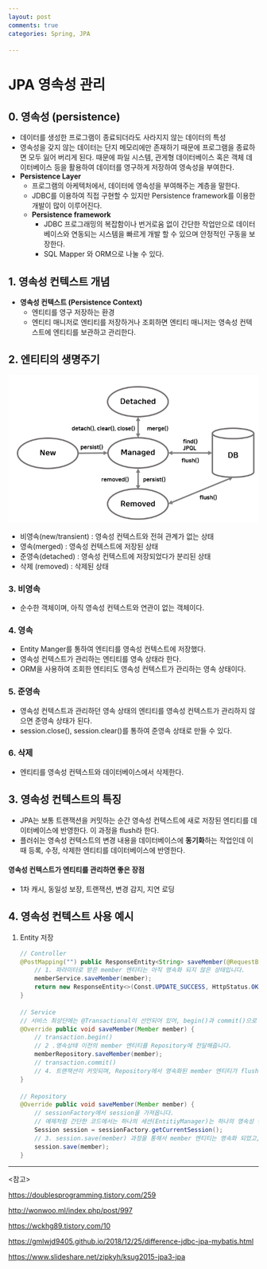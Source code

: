 ```yaml
---
layout: post
comments: true
categories: Spring, JPA

---
```


# JPA 영속성 관리

## 0. 영속성 (persistence)

- 데이터를 생성한 프로그램이 종료되더라도 사라지지 않는 데이터의 특성
- 영속성을 갖지 않는 데이터는 단지 메모리에만 존재하기 때문에 프로그램을 종료하면 모두 잃어 버리게 된다. 때문에 파일 시스템, 관게형 데이터베이스 혹은 객체 데이터베이스 등을 활용하여 데이터를 영구하게 저장하여 영속성을 부여한다.
- **Persistence Layer**
  - 프로그램의 아케텍처에서, 데이터에 영속성을 부여해주는 계층을 말한다.
  - JDBC를 이용하여 직접 구현할 수 있지만 Persistence framework를 이용한 개발이 많이 이루어진다.
  - **Persistence framework**
    - JDBC 프로그래밍의 복잡함이나 번거로움 없이 간단한 작업만으로 데이터베이스와 연동되는 시스템을 빠르게 개발 할 수 있으며 안정적인 구동을 보장한다.
    - SQL Mapper 와 ORM으로 나눌 수 있다.

## 1. 영속성 컨텍스트 개념

- **영속성 컨텍스트 (Persistence Context)**
  - 엔티티를 영구 저장하는 환경
  - 엔티티 매니저로 엔티티를 저장하거나 조회하면 엔티티 매니저는 영속성 컨텍스트에 엔티티를 보관하고 관리한다.

## 2. 엔티티의 생명주기

![](./../../assets/spring/jpa_persistance.PNG)

- 비영속(new/transient) : 영속성 컨텍스트와 전혀 관계가 없는 상태
- 영속(merged) : 영속성 컨텍스트에 저장된 상태
- 준영속(detached) : 영속성 컨텍스트에 저장되었다가 분리된 상태
- 삭제 (removed) : 삭제된 상태



### 3. 비영속

- 순수한 객체이며, 아직 영속성 컨텍스트와 연관이 없는 객체이다.

### 4. 영속

- Entity Manger를 통하여 엔티티를 영속성 컨텍스트에 저장했다.
- 영속성 컨텍스트가 관리하는 엔티티를 영속 상태라 한다.
- ORM을 사용하여 조회한 엔티티도 영속성 컨텍스트가 관리하는 영속 상태이다.

### 5. 준영속

- 영속성 컨텍스트과 관리하던 영속 상태의 엔티티를 영속성 컨텍스트가 관리하지 않으면 준영속 상태가 된다.
- session.close(), session.clear()를 통하여 준영속 상태로 만들 수 있다.

### 6. 삭제

- 엔티티를 영속성 컨텍스트와 데이터베이스에서 삭제한다.



## 3. 영속성 컨텍스트의 특징

- JPA는 보통 트랜잭션을 커밋하는 순간 영속성 컨텍스트에 새로 저장된 엔티티를 데이터베이스에 반영한다. 이 과정을 flush라 한다.
- 플러쉬는 영속성 컨텍스트의 변경 내용을 데이터베이스에 **동기화**하는 작업인데 이때 등록, 수정, 삭제한 엔티티를 데이터베이스에 반영한다. 

#### 영속성 컨텍스트가 엔티티를 관리하면 좋은 장점

- 1차 캐시, 동일성 보장, 트랜잭션, 변경 감지, 지연 로딩



## 4. 영속성 컨텍스트 사용 예시

1. Entity 저장

   ```java
   // Controller 
   @PostMapping("") public ResponseEntity<String> saveMember(@RequestBody Member member) { 
       // 1. 파라미터로 받은 member 엔티티는 아직 영속화 되지 않은 상태입니다. 
       memberService.saveMember(member);
       return new ResponseEntity<>(Const.UPDATE_SUCCESS, HttpStatus.OK); 
   } 
   
   // Service 
   // 서비스 최상단에는 @Transactional이 선언되어 있어, begin()과 commit()으로 감싸져 있습니다. 
   @Override public void saveMember(Member member) { 
       // transaction.begin() 
       // 2 .영속상태 이전의 member 엔티티를 Repository에 전달해줍니다. 
       memberRepository.saveMember(member); 
       // transaction.commit() 
       // 4. 트랜잭션이 커밋되며, Repository에서 영속화된 member 엔티티가 flush() 과정을 통해서 DB에 반영됩니다. 
   } 
       
   // Repository 
   @Override public void saveMember(Member member) { 
       // sessionFactory에서 session을 가져옵니다. 
       // 예제처럼 간단한 코드에서는 하나의 세션(EntitiyManager)는 하나의 영속성 컨텍스트를 가집니다. 
       Session session = sessionFactory.getCurrentSession(); 
       // 3. session.save(member) 과정을 통해서 member 엔티티는 영속화 되었고, 1차 캐시에 엔티티가 등록되며 쓰기지연 SQL 저장소에 저장 쿼리가 등록 되었습니다. 
       session.save(member); 
   } 
   ```

   



---

<참고>

https://doublesprogramming.tistory.com/259

http://wonwoo.ml/index.php/post/997

https://wckhg89.tistory.com/10

<https://gmlwjd9405.github.io/2018/12/25/difference-jdbc-jpa-mybatis.html>

https://www.slideshare.net/zipkyh/ksug2015-jpa3-jpa